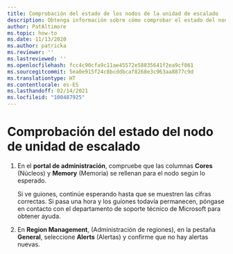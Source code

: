 ```yaml
---
title: Comprobación del estado de los nodos de la unidad de escalado
description: Obtenga información sobre cómo comprobar el estado del nodo de unidad de escalado.
author: PatAltimore
ms.topic: how-to
ms.date: 11/13/2020
ms.author: patricka
ms.reviewer: ''
ms.lastreviewed: ''
ms.openlocfilehash: fcc4c90cfa9c11ae45572e58835641f2ea9cf861
ms.sourcegitcommit: 5ea0e915f24c8bcddbcaf8268e3c963aa8877c9d
ms.translationtype: HT
ms.contentlocale: es-ES
ms.lasthandoff: 02/14/2021
ms.locfileid: "100487925"
---
```

# <a name="verifying-scale-unit-node-health"></a>Comprobación del estado del nodo de unidad de escalado

1.  En el **portal de administración**, compruebe que las columnas **Cores** (Núcleos) y **Memory** (Memoria) se rellenan para el nodo según lo esperado.
    
    Si ve guiones, continúe esperando hasta que se muestren las cifras correctas. Si pasa una hora y los guiones todavía permanecen, póngase en contacto con el departamento de soporte técnico de Microsoft para obtener ayuda.
    
2.  En **Region Management**, (Administración de regiones), en la pestaña **General**, seleccione **Alerts** (Alertas) y confirme que no hay alertas nuevas.
    
